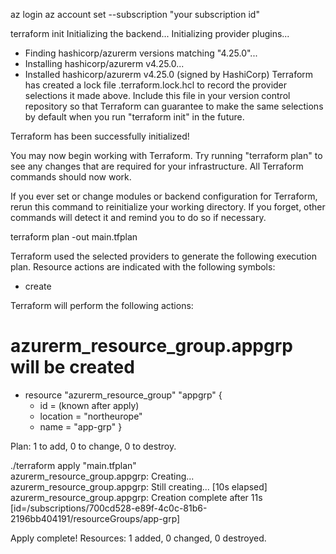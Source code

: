 az login
az account set --subscription "your subscription id"

terraform init
Initializing the backend...
Initializing provider plugins...
- Finding hashicorp/azurerm versions matching "4.25.0"...
- Installing hashicorp/azurerm v4.25.0...
- Installed hashicorp/azurerm v4.25.0 (signed by HashiCorp)
Terraform has created a lock file .terraform.lock.hcl to record the provider
selections it made above. Include this file in your version control repository
so that Terraform can guarantee to make the same selections by default when
you run "terraform init" in the future.

Terraform has been successfully initialized!

You may now begin working with Terraform. Try running "terraform plan" to see
any changes that are required for your infrastructure. All Terraform commands
should now work.

If you ever set or change modules or backend configuration for Terraform,
rerun this command to reinitialize your working directory. If you forget, other
commands will detect it and remind you to do so if necessary.




terraform plan -out main.tfplan

Terraform used the selected providers to generate the following execution plan. Resource actions are indicated with the following symbols:
  + create

Terraform will perform the following actions:    

  # azurerm_resource_group.appgrp will be created
  + resource "azurerm_resource_group" "appgrp" { 
      + id       = (known after apply)
      + location = "northeurope"
      + name     = "app-grp"
    }

Plan: 1 to add, 0 to change, 0 to destroy.



 ./terraform apply "main.tfplan"  
azurerm_resource_group.appgrp: Creating...
azurerm_resource_group.appgrp: Still creating... [10s elapsed]
azurerm_resource_group.appgrp: Creation complete after 11s [id=/subscriptions/700cd528-e89f-4c0c-81b6-2196bb404191/resourceGroups/app-grp]

Apply complete! Resources: 1 added, 0 changed, 0 destroyed.